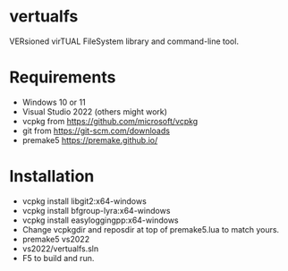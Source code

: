 # vertualfs

VERsioned virTUAL FileSystem library and command-line tool.

# Requirements
* Windows 10 or 11
* Visual Studio 2022 (others might work)
* vcpkg from https://github.com/microsoft/vcpkg
* git from https://git-scm.com/downloads
* premake5 https://premake.github.io/

# Installation
* vcpkg install libgit2:x64-windows
* vcpkg install bfgroup-lyra:x64-windows
* vcpkg install easyloggingpp:x64-windows
* Change vcpkgdir and reposdir at top of premake5.lua to match yours.
* premake5 vs2022
* vs2022/vertualfs.sln
* F5 to build and run.